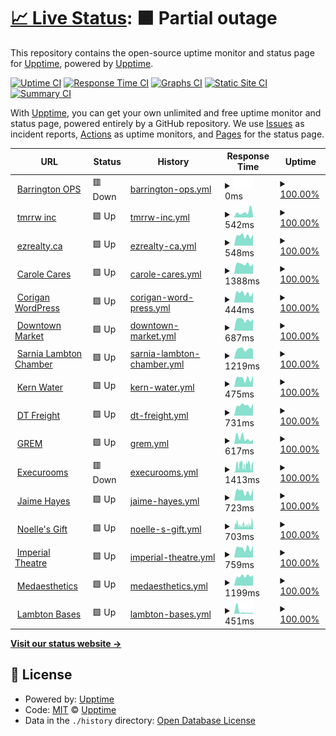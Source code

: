# [📈 Live Status](https://demo.upptime.js.org): <!--live status--> **🟧 Partial outage**

This repository contains the open-source uptime monitor and status page for [Upptime](https://upptime.js.org), powered by [Upptime](https://github.com/upptime/upptime).

[![Uptime CI](https://github.com/elebumm/tmrrwstatus/workflows/Uptime%20CI/badge.svg)](https://github.com/upptime/upptime/actions?query=workflow%3A%22Uptime+CI%22)
[![Response Time CI](https://github.com/elebumm/tmrrwstatus/workflows/Response%20Time%20CI/badge.svg)](https://github.com/upptime/upptime/actions?query=workflow%3A%22Response+Time+CI%22)
[![Graphs CI](https://github.com/elebumm/tmrrwstatus/workflows/Graphs%20CI/badge.svg)](https://github.com/upptime/upptime/actions?query=workflow%3A%22Graphs+CI%22)
[![Static Site CI](https://github.com/elebumm/tmrrwstatus/workflows/Static%20Site%20CI/badge.svg)](https://github.com/upptime/upptime/actions?query=workflow%3A%22Static+Site+CI%22)
[![Summary CI](https://github.com/elebumm/tmrrwstatus/workflows/Summary%20CI/badge.svg)](https://github.com/upptime/upptime/actions?query=workflow%3A%22Summary+CI%22)

With [Upptime](https://upptime.js.org), you can get your own unlimited and free uptime monitor and status page, powered entirely by a GitHub repository. We use [Issues](https://github.com/upptime/upptime/issues) as incident reports, [Actions](https://github.com/upptime/upptime/actions) as uptime monitors, and [Pages](https://demo.upptime.js.org) for the status page.

<!--start: status pages-->
<!-- This summary is generated by Upptime (https://github.com/upptime/upptime) -->
<!-- Do not edit this manually, your changes will be overwritten -->
<!-- prettier-ignore -->
| URL | Status | History | Response Time | Uptime |
| --- | ------ | ------- | ------------- | ------ |
| <img alt="" src="https://favicons.githubusercontent.com/barringtonops.ca" height="13"> [Barrington OPS](https://barringtonops.ca/) | 🟥 Down | [barrington-ops.yml](https://github.com/elebumm/tmrrwstatus/commits/HEAD/history/barrington-ops.yml) | <details><summary><img alt="Response time graph" src="./graphs/barrington-ops/response-time-week.png" height="20"> 0ms</summary><br><a href="https://elebumm.github.io/tmrrwstatus/history/barrington-ops"><img alt="Response time 648" src="https://img.shields.io/endpoint?url=https%3A%2F%2Fraw.githubusercontent.com%2Felebumm%2Ftmrrwstatus%2FHEAD%2Fapi%2Fbarrington-ops%2Fresponse-time.json"></a><br><a href="https://elebumm.github.io/tmrrwstatus/history/barrington-ops"><img alt="24-hour response time 0" src="https://img.shields.io/endpoint?url=https%3A%2F%2Fraw.githubusercontent.com%2Felebumm%2Ftmrrwstatus%2FHEAD%2Fapi%2Fbarrington-ops%2Fresponse-time-day.json"></a><br><a href="https://elebumm.github.io/tmrrwstatus/history/barrington-ops"><img alt="7-day response time 0" src="https://img.shields.io/endpoint?url=https%3A%2F%2Fraw.githubusercontent.com%2Felebumm%2Ftmrrwstatus%2FHEAD%2Fapi%2Fbarrington-ops%2Fresponse-time-week.json"></a><br><a href="https://elebumm.github.io/tmrrwstatus/history/barrington-ops"><img alt="30-day response time 0" src="https://img.shields.io/endpoint?url=https%3A%2F%2Fraw.githubusercontent.com%2Felebumm%2Ftmrrwstatus%2FHEAD%2Fapi%2Fbarrington-ops%2Fresponse-time-month.json"></a><br><a href="https://elebumm.github.io/tmrrwstatus/history/barrington-ops"><img alt="1-year response time 648" src="https://img.shields.io/endpoint?url=https%3A%2F%2Fraw.githubusercontent.com%2Felebumm%2Ftmrrwstatus%2FHEAD%2Fapi%2Fbarrington-ops%2Fresponse-time-year.json"></a></details> | <details><summary><a href="https://elebumm.github.io/tmrrwstatus/history/barrington-ops">100.00%</a></summary><a href="https://elebumm.github.io/tmrrwstatus/history/barrington-ops"><img alt="All-time uptime 100.00%" src="https://img.shields.io/endpoint?url=https%3A%2F%2Fraw.githubusercontent.com%2Felebumm%2Ftmrrwstatus%2FHEAD%2Fapi%2Fbarrington-ops%2Fuptime.json"></a><br><a href="https://elebumm.github.io/tmrrwstatus/history/barrington-ops"><img alt="24-hour uptime 100.00%" src="https://img.shields.io/endpoint?url=https%3A%2F%2Fraw.githubusercontent.com%2Felebumm%2Ftmrrwstatus%2FHEAD%2Fapi%2Fbarrington-ops%2Fuptime-day.json"></a><br><a href="https://elebumm.github.io/tmrrwstatus/history/barrington-ops"><img alt="7-day uptime 100.00%" src="https://img.shields.io/endpoint?url=https%3A%2F%2Fraw.githubusercontent.com%2Felebumm%2Ftmrrwstatus%2FHEAD%2Fapi%2Fbarrington-ops%2Fuptime-week.json"></a><br><a href="https://elebumm.github.io/tmrrwstatus/history/barrington-ops"><img alt="30-day uptime 100.00%" src="https://img.shields.io/endpoint?url=https%3A%2F%2Fraw.githubusercontent.com%2Felebumm%2Ftmrrwstatus%2FHEAD%2Fapi%2Fbarrington-ops%2Fuptime-month.json"></a><br><a href="https://elebumm.github.io/tmrrwstatus/history/barrington-ops"><img alt="1-year uptime 100.00%" src="https://img.shields.io/endpoint?url=https%3A%2F%2Fraw.githubusercontent.com%2Felebumm%2Ftmrrwstatus%2FHEAD%2Fapi%2Fbarrington-ops%2Fuptime-year.json"></a></details>
| <img alt="" src="https://favicons.githubusercontent.com/tmrrwinc.ca" height="13"> [tmrrw inc](https://tmrrwinc.ca) | 🟩 Up | [tmrrw-inc.yml](https://github.com/elebumm/tmrrwstatus/commits/HEAD/history/tmrrw-inc.yml) | <details><summary><img alt="Response time graph" src="./graphs/tmrrw-inc/response-time-week.png" height="20"> 542ms</summary><br><a href="https://elebumm.github.io/tmrrwstatus/history/tmrrw-inc"><img alt="Response time 527" src="https://img.shields.io/endpoint?url=https%3A%2F%2Fraw.githubusercontent.com%2Felebumm%2Ftmrrwstatus%2FHEAD%2Fapi%2Ftmrrw-inc%2Fresponse-time.json"></a><br><a href="https://elebumm.github.io/tmrrwstatus/history/tmrrw-inc"><img alt="24-hour response time 270" src="https://img.shields.io/endpoint?url=https%3A%2F%2Fraw.githubusercontent.com%2Felebumm%2Ftmrrwstatus%2FHEAD%2Fapi%2Ftmrrw-inc%2Fresponse-time-day.json"></a><br><a href="https://elebumm.github.io/tmrrwstatus/history/tmrrw-inc"><img alt="7-day response time 542" src="https://img.shields.io/endpoint?url=https%3A%2F%2Fraw.githubusercontent.com%2Felebumm%2Ftmrrwstatus%2FHEAD%2Fapi%2Ftmrrw-inc%2Fresponse-time-week.json"></a><br><a href="https://elebumm.github.io/tmrrwstatus/history/tmrrw-inc"><img alt="30-day response time 495" src="https://img.shields.io/endpoint?url=https%3A%2F%2Fraw.githubusercontent.com%2Felebumm%2Ftmrrwstatus%2FHEAD%2Fapi%2Ftmrrw-inc%2Fresponse-time-month.json"></a><br><a href="https://elebumm.github.io/tmrrwstatus/history/tmrrw-inc"><img alt="1-year response time 527" src="https://img.shields.io/endpoint?url=https%3A%2F%2Fraw.githubusercontent.com%2Felebumm%2Ftmrrwstatus%2FHEAD%2Fapi%2Ftmrrw-inc%2Fresponse-time-year.json"></a></details> | <details><summary><a href="https://elebumm.github.io/tmrrwstatus/history/tmrrw-inc">100.00%</a></summary><a href="https://elebumm.github.io/tmrrwstatus/history/tmrrw-inc"><img alt="All-time uptime 100.00%" src="https://img.shields.io/endpoint?url=https%3A%2F%2Fraw.githubusercontent.com%2Felebumm%2Ftmrrwstatus%2FHEAD%2Fapi%2Ftmrrw-inc%2Fuptime.json"></a><br><a href="https://elebumm.github.io/tmrrwstatus/history/tmrrw-inc"><img alt="24-hour uptime 100.00%" src="https://img.shields.io/endpoint?url=https%3A%2F%2Fraw.githubusercontent.com%2Felebumm%2Ftmrrwstatus%2FHEAD%2Fapi%2Ftmrrw-inc%2Fuptime-day.json"></a><br><a href="https://elebumm.github.io/tmrrwstatus/history/tmrrw-inc"><img alt="7-day uptime 100.00%" src="https://img.shields.io/endpoint?url=https%3A%2F%2Fraw.githubusercontent.com%2Felebumm%2Ftmrrwstatus%2FHEAD%2Fapi%2Ftmrrw-inc%2Fuptime-week.json"></a><br><a href="https://elebumm.github.io/tmrrwstatus/history/tmrrw-inc"><img alt="30-day uptime 100.00%" src="https://img.shields.io/endpoint?url=https%3A%2F%2Fraw.githubusercontent.com%2Felebumm%2Ftmrrwstatus%2FHEAD%2Fapi%2Ftmrrw-inc%2Fuptime-month.json"></a><br><a href="https://elebumm.github.io/tmrrwstatus/history/tmrrw-inc"><img alt="1-year uptime 100.00%" src="https://img.shields.io/endpoint?url=https%3A%2F%2Fraw.githubusercontent.com%2Felebumm%2Ftmrrwstatus%2FHEAD%2Fapi%2Ftmrrw-inc%2Fuptime-year.json"></a></details>
| <img alt="" src="https://favicons.githubusercontent.com/ezrealty.ca" height="13"> [ezrealty.ca](https://ezrealty.ca) | 🟩 Up | [ezrealty-ca.yml](https://github.com/elebumm/tmrrwstatus/commits/HEAD/history/ezrealty-ca.yml) | <details><summary><img alt="Response time graph" src="./graphs/ezrealty-ca/response-time-week.png" height="20"> 548ms</summary><br><a href="https://elebumm.github.io/tmrrwstatus/history/ezrealty-ca"><img alt="Response time 479" src="https://img.shields.io/endpoint?url=https%3A%2F%2Fraw.githubusercontent.com%2Felebumm%2Ftmrrwstatus%2FHEAD%2Fapi%2Fezrealty-ca%2Fresponse-time.json"></a><br><a href="https://elebumm.github.io/tmrrwstatus/history/ezrealty-ca"><img alt="24-hour response time 616" src="https://img.shields.io/endpoint?url=https%3A%2F%2Fraw.githubusercontent.com%2Felebumm%2Ftmrrwstatus%2FHEAD%2Fapi%2Fezrealty-ca%2Fresponse-time-day.json"></a><br><a href="https://elebumm.github.io/tmrrwstatus/history/ezrealty-ca"><img alt="7-day response time 548" src="https://img.shields.io/endpoint?url=https%3A%2F%2Fraw.githubusercontent.com%2Felebumm%2Ftmrrwstatus%2FHEAD%2Fapi%2Fezrealty-ca%2Fresponse-time-week.json"></a><br><a href="https://elebumm.github.io/tmrrwstatus/history/ezrealty-ca"><img alt="30-day response time 515" src="https://img.shields.io/endpoint?url=https%3A%2F%2Fraw.githubusercontent.com%2Felebumm%2Ftmrrwstatus%2FHEAD%2Fapi%2Fezrealty-ca%2Fresponse-time-month.json"></a><br><a href="https://elebumm.github.io/tmrrwstatus/history/ezrealty-ca"><img alt="1-year response time 479" src="https://img.shields.io/endpoint?url=https%3A%2F%2Fraw.githubusercontent.com%2Felebumm%2Ftmrrwstatus%2FHEAD%2Fapi%2Fezrealty-ca%2Fresponse-time-year.json"></a></details> | <details><summary><a href="https://elebumm.github.io/tmrrwstatus/history/ezrealty-ca">100.00%</a></summary><a href="https://elebumm.github.io/tmrrwstatus/history/ezrealty-ca"><img alt="All-time uptime 100.00%" src="https://img.shields.io/endpoint?url=https%3A%2F%2Fraw.githubusercontent.com%2Felebumm%2Ftmrrwstatus%2FHEAD%2Fapi%2Fezrealty-ca%2Fuptime.json"></a><br><a href="https://elebumm.github.io/tmrrwstatus/history/ezrealty-ca"><img alt="24-hour uptime 100.00%" src="https://img.shields.io/endpoint?url=https%3A%2F%2Fraw.githubusercontent.com%2Felebumm%2Ftmrrwstatus%2FHEAD%2Fapi%2Fezrealty-ca%2Fuptime-day.json"></a><br><a href="https://elebumm.github.io/tmrrwstatus/history/ezrealty-ca"><img alt="7-day uptime 100.00%" src="https://img.shields.io/endpoint?url=https%3A%2F%2Fraw.githubusercontent.com%2Felebumm%2Ftmrrwstatus%2FHEAD%2Fapi%2Fezrealty-ca%2Fuptime-week.json"></a><br><a href="https://elebumm.github.io/tmrrwstatus/history/ezrealty-ca"><img alt="30-day uptime 100.00%" src="https://img.shields.io/endpoint?url=https%3A%2F%2Fraw.githubusercontent.com%2Felebumm%2Ftmrrwstatus%2FHEAD%2Fapi%2Fezrealty-ca%2Fuptime-month.json"></a><br><a href="https://elebumm.github.io/tmrrwstatus/history/ezrealty-ca"><img alt="1-year uptime 100.00%" src="https://img.shields.io/endpoint?url=https%3A%2F%2Fraw.githubusercontent.com%2Felebumm%2Ftmrrwstatus%2FHEAD%2Fapi%2Fezrealty-ca%2Fuptime-year.json"></a></details>
| <img alt="" src="https://favicons.githubusercontent.com/carolecares.com" height="13"> [Carole Cares](https://carolecares.com/) | 🟩 Up | [carole-cares.yml](https://github.com/elebumm/tmrrwstatus/commits/HEAD/history/carole-cares.yml) | <details><summary><img alt="Response time graph" src="./graphs/carole-cares/response-time-week.png" height="20"> 1388ms</summary><br><a href="https://elebumm.github.io/tmrrwstatus/history/carole-cares"><img alt="Response time 1323" src="https://img.shields.io/endpoint?url=https%3A%2F%2Fraw.githubusercontent.com%2Felebumm%2Ftmrrwstatus%2FHEAD%2Fapi%2Fcarole-cares%2Fresponse-time.json"></a><br><a href="https://elebumm.github.io/tmrrwstatus/history/carole-cares"><img alt="24-hour response time 1450" src="https://img.shields.io/endpoint?url=https%3A%2F%2Fraw.githubusercontent.com%2Felebumm%2Ftmrrwstatus%2FHEAD%2Fapi%2Fcarole-cares%2Fresponse-time-day.json"></a><br><a href="https://elebumm.github.io/tmrrwstatus/history/carole-cares"><img alt="7-day response time 1388" src="https://img.shields.io/endpoint?url=https%3A%2F%2Fraw.githubusercontent.com%2Felebumm%2Ftmrrwstatus%2FHEAD%2Fapi%2Fcarole-cares%2Fresponse-time-week.json"></a><br><a href="https://elebumm.github.io/tmrrwstatus/history/carole-cares"><img alt="30-day response time 1391" src="https://img.shields.io/endpoint?url=https%3A%2F%2Fraw.githubusercontent.com%2Felebumm%2Ftmrrwstatus%2FHEAD%2Fapi%2Fcarole-cares%2Fresponse-time-month.json"></a><br><a href="https://elebumm.github.io/tmrrwstatus/history/carole-cares"><img alt="1-year response time 1323" src="https://img.shields.io/endpoint?url=https%3A%2F%2Fraw.githubusercontent.com%2Felebumm%2Ftmrrwstatus%2FHEAD%2Fapi%2Fcarole-cares%2Fresponse-time-year.json"></a></details> | <details><summary><a href="https://elebumm.github.io/tmrrwstatus/history/carole-cares">100.00%</a></summary><a href="https://elebumm.github.io/tmrrwstatus/history/carole-cares"><img alt="All-time uptime 100.00%" src="https://img.shields.io/endpoint?url=https%3A%2F%2Fraw.githubusercontent.com%2Felebumm%2Ftmrrwstatus%2FHEAD%2Fapi%2Fcarole-cares%2Fuptime.json"></a><br><a href="https://elebumm.github.io/tmrrwstatus/history/carole-cares"><img alt="24-hour uptime 100.00%" src="https://img.shields.io/endpoint?url=https%3A%2F%2Fraw.githubusercontent.com%2Felebumm%2Ftmrrwstatus%2FHEAD%2Fapi%2Fcarole-cares%2Fuptime-day.json"></a><br><a href="https://elebumm.github.io/tmrrwstatus/history/carole-cares"><img alt="7-day uptime 100.00%" src="https://img.shields.io/endpoint?url=https%3A%2F%2Fraw.githubusercontent.com%2Felebumm%2Ftmrrwstatus%2FHEAD%2Fapi%2Fcarole-cares%2Fuptime-week.json"></a><br><a href="https://elebumm.github.io/tmrrwstatus/history/carole-cares"><img alt="30-day uptime 100.00%" src="https://img.shields.io/endpoint?url=https%3A%2F%2Fraw.githubusercontent.com%2Felebumm%2Ftmrrwstatus%2FHEAD%2Fapi%2Fcarole-cares%2Fuptime-month.json"></a><br><a href="https://elebumm.github.io/tmrrwstatus/history/carole-cares"><img alt="1-year uptime 100.00%" src="https://img.shields.io/endpoint?url=https%3A%2F%2Fraw.githubusercontent.com%2Felebumm%2Ftmrrwstatus%2FHEAD%2Fapi%2Fcarole-cares%2Fuptime-year.json"></a></details>
| <img alt="" src="https://favicons.githubusercontent.com/getcorigan.ca" height="13"> [Corigan WordPress](https://getcorigan.ca/) | 🟩 Up | [corigan-word-press.yml](https://github.com/elebumm/tmrrwstatus/commits/HEAD/history/corigan-word-press.yml) | <details><summary><img alt="Response time graph" src="./graphs/corigan-word-press/response-time-week.png" height="20"> 444ms</summary><br><a href="https://elebumm.github.io/tmrrwstatus/history/corigan-word-press"><img alt="Response time 1307" src="https://img.shields.io/endpoint?url=https%3A%2F%2Fraw.githubusercontent.com%2Felebumm%2Ftmrrwstatus%2FHEAD%2Fapi%2Fcorigan-word-press%2Fresponse-time.json"></a><br><a href="https://elebumm.github.io/tmrrwstatus/history/corigan-word-press"><img alt="24-hour response time 486" src="https://img.shields.io/endpoint?url=https%3A%2F%2Fraw.githubusercontent.com%2Felebumm%2Ftmrrwstatus%2FHEAD%2Fapi%2Fcorigan-word-press%2Fresponse-time-day.json"></a><br><a href="https://elebumm.github.io/tmrrwstatus/history/corigan-word-press"><img alt="7-day response time 444" src="https://img.shields.io/endpoint?url=https%3A%2F%2Fraw.githubusercontent.com%2Felebumm%2Ftmrrwstatus%2FHEAD%2Fapi%2Fcorigan-word-press%2Fresponse-time-week.json"></a><br><a href="https://elebumm.github.io/tmrrwstatus/history/corigan-word-press"><img alt="30-day response time 394" src="https://img.shields.io/endpoint?url=https%3A%2F%2Fraw.githubusercontent.com%2Felebumm%2Ftmrrwstatus%2FHEAD%2Fapi%2Fcorigan-word-press%2Fresponse-time-month.json"></a><br><a href="https://elebumm.github.io/tmrrwstatus/history/corigan-word-press"><img alt="1-year response time 1307" src="https://img.shields.io/endpoint?url=https%3A%2F%2Fraw.githubusercontent.com%2Felebumm%2Ftmrrwstatus%2FHEAD%2Fapi%2Fcorigan-word-press%2Fresponse-time-year.json"></a></details> | <details><summary><a href="https://elebumm.github.io/tmrrwstatus/history/corigan-word-press">100.00%</a></summary><a href="https://elebumm.github.io/tmrrwstatus/history/corigan-word-press"><img alt="All-time uptime 100.00%" src="https://img.shields.io/endpoint?url=https%3A%2F%2Fraw.githubusercontent.com%2Felebumm%2Ftmrrwstatus%2FHEAD%2Fapi%2Fcorigan-word-press%2Fuptime.json"></a><br><a href="https://elebumm.github.io/tmrrwstatus/history/corigan-word-press"><img alt="24-hour uptime 100.00%" src="https://img.shields.io/endpoint?url=https%3A%2F%2Fraw.githubusercontent.com%2Felebumm%2Ftmrrwstatus%2FHEAD%2Fapi%2Fcorigan-word-press%2Fuptime-day.json"></a><br><a href="https://elebumm.github.io/tmrrwstatus/history/corigan-word-press"><img alt="7-day uptime 100.00%" src="https://img.shields.io/endpoint?url=https%3A%2F%2Fraw.githubusercontent.com%2Felebumm%2Ftmrrwstatus%2FHEAD%2Fapi%2Fcorigan-word-press%2Fuptime-week.json"></a><br><a href="https://elebumm.github.io/tmrrwstatus/history/corigan-word-press"><img alt="30-day uptime 100.00%" src="https://img.shields.io/endpoint?url=https%3A%2F%2Fraw.githubusercontent.com%2Felebumm%2Ftmrrwstatus%2FHEAD%2Fapi%2Fcorigan-word-press%2Fuptime-month.json"></a><br><a href="https://elebumm.github.io/tmrrwstatus/history/corigan-word-press"><img alt="1-year uptime 100.00%" src="https://img.shields.io/endpoint?url=https%3A%2F%2Fraw.githubusercontent.com%2Felebumm%2Ftmrrwstatus%2FHEAD%2Fapi%2Fcorigan-word-press%2Fuptime-year.json"></a></details>
| <img alt="" src="https://favicons.githubusercontent.com/downtownmarketsarnia.ca" height="13"> [Downtown Market](https://downtownmarketsarnia.ca/) | 🟩 Up | [downtown-market.yml](https://github.com/elebumm/tmrrwstatus/commits/HEAD/history/downtown-market.yml) | <details><summary><img alt="Response time graph" src="./graphs/downtown-market/response-time-week.png" height="20"> 687ms</summary><br><a href="https://elebumm.github.io/tmrrwstatus/history/downtown-market"><img alt="Response time 720" src="https://img.shields.io/endpoint?url=https%3A%2F%2Fraw.githubusercontent.com%2Felebumm%2Ftmrrwstatus%2FHEAD%2Fapi%2Fdowntown-market%2Fresponse-time.json"></a><br><a href="https://elebumm.github.io/tmrrwstatus/history/downtown-market"><img alt="24-hour response time 737" src="https://img.shields.io/endpoint?url=https%3A%2F%2Fraw.githubusercontent.com%2Felebumm%2Ftmrrwstatus%2FHEAD%2Fapi%2Fdowntown-market%2Fresponse-time-day.json"></a><br><a href="https://elebumm.github.io/tmrrwstatus/history/downtown-market"><img alt="7-day response time 687" src="https://img.shields.io/endpoint?url=https%3A%2F%2Fraw.githubusercontent.com%2Felebumm%2Ftmrrwstatus%2FHEAD%2Fapi%2Fdowntown-market%2Fresponse-time-week.json"></a><br><a href="https://elebumm.github.io/tmrrwstatus/history/downtown-market"><img alt="30-day response time 714" src="https://img.shields.io/endpoint?url=https%3A%2F%2Fraw.githubusercontent.com%2Felebumm%2Ftmrrwstatus%2FHEAD%2Fapi%2Fdowntown-market%2Fresponse-time-month.json"></a><br><a href="https://elebumm.github.io/tmrrwstatus/history/downtown-market"><img alt="1-year response time 720" src="https://img.shields.io/endpoint?url=https%3A%2F%2Fraw.githubusercontent.com%2Felebumm%2Ftmrrwstatus%2FHEAD%2Fapi%2Fdowntown-market%2Fresponse-time-year.json"></a></details> | <details><summary><a href="https://elebumm.github.io/tmrrwstatus/history/downtown-market">100.00%</a></summary><a href="https://elebumm.github.io/tmrrwstatus/history/downtown-market"><img alt="All-time uptime 100.00%" src="https://img.shields.io/endpoint?url=https%3A%2F%2Fraw.githubusercontent.com%2Felebumm%2Ftmrrwstatus%2FHEAD%2Fapi%2Fdowntown-market%2Fuptime.json"></a><br><a href="https://elebumm.github.io/tmrrwstatus/history/downtown-market"><img alt="24-hour uptime 100.00%" src="https://img.shields.io/endpoint?url=https%3A%2F%2Fraw.githubusercontent.com%2Felebumm%2Ftmrrwstatus%2FHEAD%2Fapi%2Fdowntown-market%2Fuptime-day.json"></a><br><a href="https://elebumm.github.io/tmrrwstatus/history/downtown-market"><img alt="7-day uptime 100.00%" src="https://img.shields.io/endpoint?url=https%3A%2F%2Fraw.githubusercontent.com%2Felebumm%2Ftmrrwstatus%2FHEAD%2Fapi%2Fdowntown-market%2Fuptime-week.json"></a><br><a href="https://elebumm.github.io/tmrrwstatus/history/downtown-market"><img alt="30-day uptime 100.00%" src="https://img.shields.io/endpoint?url=https%3A%2F%2Fraw.githubusercontent.com%2Felebumm%2Ftmrrwstatus%2FHEAD%2Fapi%2Fdowntown-market%2Fuptime-month.json"></a><br><a href="https://elebumm.github.io/tmrrwstatus/history/downtown-market"><img alt="1-year uptime 100.00%" src="https://img.shields.io/endpoint?url=https%3A%2F%2Fraw.githubusercontent.com%2Felebumm%2Ftmrrwstatus%2FHEAD%2Fapi%2Fdowntown-market%2Fuptime-year.json"></a></details>
| <img alt="" src="https://favicons.githubusercontent.com/slchamber.ca" height="13"> [Sarnia Lambton Chamber](https://slchamber.ca/) | 🟩 Up | [sarnia-lambton-chamber.yml](https://github.com/elebumm/tmrrwstatus/commits/HEAD/history/sarnia-lambton-chamber.yml) | <details><summary><img alt="Response time graph" src="./graphs/sarnia-lambton-chamber/response-time-week.png" height="20"> 1219ms</summary><br><a href="https://elebumm.github.io/tmrrwstatus/history/sarnia-lambton-chamber"><img alt="Response time 2346" src="https://img.shields.io/endpoint?url=https%3A%2F%2Fraw.githubusercontent.com%2Felebumm%2Ftmrrwstatus%2FHEAD%2Fapi%2Fsarnia-lambton-chamber%2Fresponse-time.json"></a><br><a href="https://elebumm.github.io/tmrrwstatus/history/sarnia-lambton-chamber"><img alt="24-hour response time 1195" src="https://img.shields.io/endpoint?url=https%3A%2F%2Fraw.githubusercontent.com%2Felebumm%2Ftmrrwstatus%2FHEAD%2Fapi%2Fsarnia-lambton-chamber%2Fresponse-time-day.json"></a><br><a href="https://elebumm.github.io/tmrrwstatus/history/sarnia-lambton-chamber"><img alt="7-day response time 1219" src="https://img.shields.io/endpoint?url=https%3A%2F%2Fraw.githubusercontent.com%2Felebumm%2Ftmrrwstatus%2FHEAD%2Fapi%2Fsarnia-lambton-chamber%2Fresponse-time-week.json"></a><br><a href="https://elebumm.github.io/tmrrwstatus/history/sarnia-lambton-chamber"><img alt="30-day response time 1265" src="https://img.shields.io/endpoint?url=https%3A%2F%2Fraw.githubusercontent.com%2Felebumm%2Ftmrrwstatus%2FHEAD%2Fapi%2Fsarnia-lambton-chamber%2Fresponse-time-month.json"></a><br><a href="https://elebumm.github.io/tmrrwstatus/history/sarnia-lambton-chamber"><img alt="1-year response time 2346" src="https://img.shields.io/endpoint?url=https%3A%2F%2Fraw.githubusercontent.com%2Felebumm%2Ftmrrwstatus%2FHEAD%2Fapi%2Fsarnia-lambton-chamber%2Fresponse-time-year.json"></a></details> | <details><summary><a href="https://elebumm.github.io/tmrrwstatus/history/sarnia-lambton-chamber">100.00%</a></summary><a href="https://elebumm.github.io/tmrrwstatus/history/sarnia-lambton-chamber"><img alt="All-time uptime 100.00%" src="https://img.shields.io/endpoint?url=https%3A%2F%2Fraw.githubusercontent.com%2Felebumm%2Ftmrrwstatus%2FHEAD%2Fapi%2Fsarnia-lambton-chamber%2Fuptime.json"></a><br><a href="https://elebumm.github.io/tmrrwstatus/history/sarnia-lambton-chamber"><img alt="24-hour uptime 100.00%" src="https://img.shields.io/endpoint?url=https%3A%2F%2Fraw.githubusercontent.com%2Felebumm%2Ftmrrwstatus%2FHEAD%2Fapi%2Fsarnia-lambton-chamber%2Fuptime-day.json"></a><br><a href="https://elebumm.github.io/tmrrwstatus/history/sarnia-lambton-chamber"><img alt="7-day uptime 100.00%" src="https://img.shields.io/endpoint?url=https%3A%2F%2Fraw.githubusercontent.com%2Felebumm%2Ftmrrwstatus%2FHEAD%2Fapi%2Fsarnia-lambton-chamber%2Fuptime-week.json"></a><br><a href="https://elebumm.github.io/tmrrwstatus/history/sarnia-lambton-chamber"><img alt="30-day uptime 100.00%" src="https://img.shields.io/endpoint?url=https%3A%2F%2Fraw.githubusercontent.com%2Felebumm%2Ftmrrwstatus%2FHEAD%2Fapi%2Fsarnia-lambton-chamber%2Fuptime-month.json"></a><br><a href="https://elebumm.github.io/tmrrwstatus/history/sarnia-lambton-chamber"><img alt="1-year uptime 100.00%" src="https://img.shields.io/endpoint?url=https%3A%2F%2Fraw.githubusercontent.com%2Felebumm%2Ftmrrwstatus%2FHEAD%2Fapi%2Fsarnia-lambton-chamber%2Fuptime-year.json"></a></details>
| <img alt="" src="https://favicons.githubusercontent.com/kernwater.com" height="13"> [Kern Water](https://kernwater.com/) | 🟩 Up | [kern-water.yml](https://github.com/elebumm/tmrrwstatus/commits/HEAD/history/kern-water.yml) | <details><summary><img alt="Response time graph" src="./graphs/kern-water/response-time-week.png" height="20"> 475ms</summary><br><a href="https://elebumm.github.io/tmrrwstatus/history/kern-water"><img alt="Response time 459" src="https://img.shields.io/endpoint?url=https%3A%2F%2Fraw.githubusercontent.com%2Felebumm%2Ftmrrwstatus%2FHEAD%2Fapi%2Fkern-water%2Fresponse-time.json"></a><br><a href="https://elebumm.github.io/tmrrwstatus/history/kern-water"><img alt="24-hour response time 639" src="https://img.shields.io/endpoint?url=https%3A%2F%2Fraw.githubusercontent.com%2Felebumm%2Ftmrrwstatus%2FHEAD%2Fapi%2Fkern-water%2Fresponse-time-day.json"></a><br><a href="https://elebumm.github.io/tmrrwstatus/history/kern-water"><img alt="7-day response time 475" src="https://img.shields.io/endpoint?url=https%3A%2F%2Fraw.githubusercontent.com%2Felebumm%2Ftmrrwstatus%2FHEAD%2Fapi%2Fkern-water%2Fresponse-time-week.json"></a><br><a href="https://elebumm.github.io/tmrrwstatus/history/kern-water"><img alt="30-day response time 468" src="https://img.shields.io/endpoint?url=https%3A%2F%2Fraw.githubusercontent.com%2Felebumm%2Ftmrrwstatus%2FHEAD%2Fapi%2Fkern-water%2Fresponse-time-month.json"></a><br><a href="https://elebumm.github.io/tmrrwstatus/history/kern-water"><img alt="1-year response time 459" src="https://img.shields.io/endpoint?url=https%3A%2F%2Fraw.githubusercontent.com%2Felebumm%2Ftmrrwstatus%2FHEAD%2Fapi%2Fkern-water%2Fresponse-time-year.json"></a></details> | <details><summary><a href="https://elebumm.github.io/tmrrwstatus/history/kern-water">100.00%</a></summary><a href="https://elebumm.github.io/tmrrwstatus/history/kern-water"><img alt="All-time uptime 100.00%" src="https://img.shields.io/endpoint?url=https%3A%2F%2Fraw.githubusercontent.com%2Felebumm%2Ftmrrwstatus%2FHEAD%2Fapi%2Fkern-water%2Fuptime.json"></a><br><a href="https://elebumm.github.io/tmrrwstatus/history/kern-water"><img alt="24-hour uptime 100.00%" src="https://img.shields.io/endpoint?url=https%3A%2F%2Fraw.githubusercontent.com%2Felebumm%2Ftmrrwstatus%2FHEAD%2Fapi%2Fkern-water%2Fuptime-day.json"></a><br><a href="https://elebumm.github.io/tmrrwstatus/history/kern-water"><img alt="7-day uptime 100.00%" src="https://img.shields.io/endpoint?url=https%3A%2F%2Fraw.githubusercontent.com%2Felebumm%2Ftmrrwstatus%2FHEAD%2Fapi%2Fkern-water%2Fuptime-week.json"></a><br><a href="https://elebumm.github.io/tmrrwstatus/history/kern-water"><img alt="30-day uptime 100.00%" src="https://img.shields.io/endpoint?url=https%3A%2F%2Fraw.githubusercontent.com%2Felebumm%2Ftmrrwstatus%2FHEAD%2Fapi%2Fkern-water%2Fuptime-month.json"></a><br><a href="https://elebumm.github.io/tmrrwstatus/history/kern-water"><img alt="1-year uptime 100.00%" src="https://img.shields.io/endpoint?url=https%3A%2F%2Fraw.githubusercontent.com%2Felebumm%2Ftmrrwstatus%2FHEAD%2Fapi%2Fkern-water%2Fuptime-year.json"></a></details>
| <img alt="" src="https://favicons.githubusercontent.com/dtfreight.ca" height="13"> [DT Freight](https://dtfreight.ca) | 🟩 Up | [dt-freight.yml](https://github.com/elebumm/tmrrwstatus/commits/HEAD/history/dt-freight.yml) | <details><summary><img alt="Response time graph" src="./graphs/dt-freight/response-time-week.png" height="20"> 731ms</summary><br><a href="https://elebumm.github.io/tmrrwstatus/history/dt-freight"><img alt="Response time 632" src="https://img.shields.io/endpoint?url=https%3A%2F%2Fraw.githubusercontent.com%2Felebumm%2Ftmrrwstatus%2FHEAD%2Fapi%2Fdt-freight%2Fresponse-time.json"></a><br><a href="https://elebumm.github.io/tmrrwstatus/history/dt-freight"><img alt="24-hour response time 867" src="https://img.shields.io/endpoint?url=https%3A%2F%2Fraw.githubusercontent.com%2Felebumm%2Ftmrrwstatus%2FHEAD%2Fapi%2Fdt-freight%2Fresponse-time-day.json"></a><br><a href="https://elebumm.github.io/tmrrwstatus/history/dt-freight"><img alt="7-day response time 731" src="https://img.shields.io/endpoint?url=https%3A%2F%2Fraw.githubusercontent.com%2Felebumm%2Ftmrrwstatus%2FHEAD%2Fapi%2Fdt-freight%2Fresponse-time-week.json"></a><br><a href="https://elebumm.github.io/tmrrwstatus/history/dt-freight"><img alt="30-day response time 717" src="https://img.shields.io/endpoint?url=https%3A%2F%2Fraw.githubusercontent.com%2Felebumm%2Ftmrrwstatus%2FHEAD%2Fapi%2Fdt-freight%2Fresponse-time-month.json"></a><br><a href="https://elebumm.github.io/tmrrwstatus/history/dt-freight"><img alt="1-year response time 632" src="https://img.shields.io/endpoint?url=https%3A%2F%2Fraw.githubusercontent.com%2Felebumm%2Ftmrrwstatus%2FHEAD%2Fapi%2Fdt-freight%2Fresponse-time-year.json"></a></details> | <details><summary><a href="https://elebumm.github.io/tmrrwstatus/history/dt-freight">100.00%</a></summary><a href="https://elebumm.github.io/tmrrwstatus/history/dt-freight"><img alt="All-time uptime 100.00%" src="https://img.shields.io/endpoint?url=https%3A%2F%2Fraw.githubusercontent.com%2Felebumm%2Ftmrrwstatus%2FHEAD%2Fapi%2Fdt-freight%2Fuptime.json"></a><br><a href="https://elebumm.github.io/tmrrwstatus/history/dt-freight"><img alt="24-hour uptime 100.00%" src="https://img.shields.io/endpoint?url=https%3A%2F%2Fraw.githubusercontent.com%2Felebumm%2Ftmrrwstatus%2FHEAD%2Fapi%2Fdt-freight%2Fuptime-day.json"></a><br><a href="https://elebumm.github.io/tmrrwstatus/history/dt-freight"><img alt="7-day uptime 100.00%" src="https://img.shields.io/endpoint?url=https%3A%2F%2Fraw.githubusercontent.com%2Felebumm%2Ftmrrwstatus%2FHEAD%2Fapi%2Fdt-freight%2Fuptime-week.json"></a><br><a href="https://elebumm.github.io/tmrrwstatus/history/dt-freight"><img alt="30-day uptime 100.00%" src="https://img.shields.io/endpoint?url=https%3A%2F%2Fraw.githubusercontent.com%2Felebumm%2Ftmrrwstatus%2FHEAD%2Fapi%2Fdt-freight%2Fuptime-month.json"></a><br><a href="https://elebumm.github.io/tmrrwstatus/history/dt-freight"><img alt="1-year uptime 100.00%" src="https://img.shields.io/endpoint?url=https%3A%2F%2Fraw.githubusercontent.com%2Felebumm%2Ftmrrwstatus%2FHEAD%2Fapi%2Fdt-freight%2Fuptime-year.json"></a></details>
| <img alt="" src="https://favicons.githubusercontent.com/grem.ca" height="13"> [GREM](https://grem.ca) | 🟩 Up | [grem.yml](https://github.com/elebumm/tmrrwstatus/commits/HEAD/history/grem.yml) | <details><summary><img alt="Response time graph" src="./graphs/grem/response-time-week.png" height="20"> 617ms</summary><br><a href="https://elebumm.github.io/tmrrwstatus/history/grem"><img alt="Response time 499" src="https://img.shields.io/endpoint?url=https%3A%2F%2Fraw.githubusercontent.com%2Felebumm%2Ftmrrwstatus%2FHEAD%2Fapi%2Fgrem%2Fresponse-time.json"></a><br><a href="https://elebumm.github.io/tmrrwstatus/history/grem"><img alt="24-hour response time 444" src="https://img.shields.io/endpoint?url=https%3A%2F%2Fraw.githubusercontent.com%2Felebumm%2Ftmrrwstatus%2FHEAD%2Fapi%2Fgrem%2Fresponse-time-day.json"></a><br><a href="https://elebumm.github.io/tmrrwstatus/history/grem"><img alt="7-day response time 617" src="https://img.shields.io/endpoint?url=https%3A%2F%2Fraw.githubusercontent.com%2Felebumm%2Ftmrrwstatus%2FHEAD%2Fapi%2Fgrem%2Fresponse-time-week.json"></a><br><a href="https://elebumm.github.io/tmrrwstatus/history/grem"><img alt="30-day response time 595" src="https://img.shields.io/endpoint?url=https%3A%2F%2Fraw.githubusercontent.com%2Felebumm%2Ftmrrwstatus%2FHEAD%2Fapi%2Fgrem%2Fresponse-time-month.json"></a><br><a href="https://elebumm.github.io/tmrrwstatus/history/grem"><img alt="1-year response time 499" src="https://img.shields.io/endpoint?url=https%3A%2F%2Fraw.githubusercontent.com%2Felebumm%2Ftmrrwstatus%2FHEAD%2Fapi%2Fgrem%2Fresponse-time-year.json"></a></details> | <details><summary><a href="https://elebumm.github.io/tmrrwstatus/history/grem">100.00%</a></summary><a href="https://elebumm.github.io/tmrrwstatus/history/grem"><img alt="All-time uptime 100.00%" src="https://img.shields.io/endpoint?url=https%3A%2F%2Fraw.githubusercontent.com%2Felebumm%2Ftmrrwstatus%2FHEAD%2Fapi%2Fgrem%2Fuptime.json"></a><br><a href="https://elebumm.github.io/tmrrwstatus/history/grem"><img alt="24-hour uptime 100.00%" src="https://img.shields.io/endpoint?url=https%3A%2F%2Fraw.githubusercontent.com%2Felebumm%2Ftmrrwstatus%2FHEAD%2Fapi%2Fgrem%2Fuptime-day.json"></a><br><a href="https://elebumm.github.io/tmrrwstatus/history/grem"><img alt="7-day uptime 100.00%" src="https://img.shields.io/endpoint?url=https%3A%2F%2Fraw.githubusercontent.com%2Felebumm%2Ftmrrwstatus%2FHEAD%2Fapi%2Fgrem%2Fuptime-week.json"></a><br><a href="https://elebumm.github.io/tmrrwstatus/history/grem"><img alt="30-day uptime 100.00%" src="https://img.shields.io/endpoint?url=https%3A%2F%2Fraw.githubusercontent.com%2Felebumm%2Ftmrrwstatus%2FHEAD%2Fapi%2Fgrem%2Fuptime-month.json"></a><br><a href="https://elebumm.github.io/tmrrwstatus/history/grem"><img alt="1-year uptime 100.00%" src="https://img.shields.io/endpoint?url=https%3A%2F%2Fraw.githubusercontent.com%2Felebumm%2Ftmrrwstatus%2FHEAD%2Fapi%2Fgrem%2Fuptime-year.json"></a></details>
| <img alt="" src="https://favicons.githubusercontent.com/execurooms.ca" height="13"> [Execurooms](https://execurooms.ca/) | 🟥 Down | [execurooms.yml](https://github.com/elebumm/tmrrwstatus/commits/HEAD/history/execurooms.yml) | <details><summary><img alt="Response time graph" src="./graphs/execurooms/response-time-week.png" height="20"> 1413ms</summary><br><a href="https://elebumm.github.io/tmrrwstatus/history/execurooms"><img alt="Response time 1381" src="https://img.shields.io/endpoint?url=https%3A%2F%2Fraw.githubusercontent.com%2Felebumm%2Ftmrrwstatus%2FHEAD%2Fapi%2Fexecurooms%2Fresponse-time.json"></a><br><a href="https://elebumm.github.io/tmrrwstatus/history/execurooms"><img alt="24-hour response time 1093" src="https://img.shields.io/endpoint?url=https%3A%2F%2Fraw.githubusercontent.com%2Felebumm%2Ftmrrwstatus%2FHEAD%2Fapi%2Fexecurooms%2Fresponse-time-day.json"></a><br><a href="https://elebumm.github.io/tmrrwstatus/history/execurooms"><img alt="7-day response time 1413" src="https://img.shields.io/endpoint?url=https%3A%2F%2Fraw.githubusercontent.com%2Felebumm%2Ftmrrwstatus%2FHEAD%2Fapi%2Fexecurooms%2Fresponse-time-week.json"></a><br><a href="https://elebumm.github.io/tmrrwstatus/history/execurooms"><img alt="30-day response time 1542" src="https://img.shields.io/endpoint?url=https%3A%2F%2Fraw.githubusercontent.com%2Felebumm%2Ftmrrwstatus%2FHEAD%2Fapi%2Fexecurooms%2Fresponse-time-month.json"></a><br><a href="https://elebumm.github.io/tmrrwstatus/history/execurooms"><img alt="1-year response time 1381" src="https://img.shields.io/endpoint?url=https%3A%2F%2Fraw.githubusercontent.com%2Felebumm%2Ftmrrwstatus%2FHEAD%2Fapi%2Fexecurooms%2Fresponse-time-year.json"></a></details> | <details><summary><a href="https://elebumm.github.io/tmrrwstatus/history/execurooms">100.00%</a></summary><a href="https://elebumm.github.io/tmrrwstatus/history/execurooms"><img alt="All-time uptime 100.00%" src="https://img.shields.io/endpoint?url=https%3A%2F%2Fraw.githubusercontent.com%2Felebumm%2Ftmrrwstatus%2FHEAD%2Fapi%2Fexecurooms%2Fuptime.json"></a><br><a href="https://elebumm.github.io/tmrrwstatus/history/execurooms"><img alt="24-hour uptime 100.00%" src="https://img.shields.io/endpoint?url=https%3A%2F%2Fraw.githubusercontent.com%2Felebumm%2Ftmrrwstatus%2FHEAD%2Fapi%2Fexecurooms%2Fuptime-day.json"></a><br><a href="https://elebumm.github.io/tmrrwstatus/history/execurooms"><img alt="7-day uptime 100.00%" src="https://img.shields.io/endpoint?url=https%3A%2F%2Fraw.githubusercontent.com%2Felebumm%2Ftmrrwstatus%2FHEAD%2Fapi%2Fexecurooms%2Fuptime-week.json"></a><br><a href="https://elebumm.github.io/tmrrwstatus/history/execurooms"><img alt="30-day uptime 100.00%" src="https://img.shields.io/endpoint?url=https%3A%2F%2Fraw.githubusercontent.com%2Felebumm%2Ftmrrwstatus%2FHEAD%2Fapi%2Fexecurooms%2Fuptime-month.json"></a><br><a href="https://elebumm.github.io/tmrrwstatus/history/execurooms"><img alt="1-year uptime 100.00%" src="https://img.shields.io/endpoint?url=https%3A%2F%2Fraw.githubusercontent.com%2Felebumm%2Ftmrrwstatus%2FHEAD%2Fapi%2Fexecurooms%2Fuptime-year.json"></a></details>
| <img alt="" src="https://favicons.githubusercontent.com/jaimehayesremax.com" height="13"> [Jaime Hayes](https://jaimehayesremax.com/) | 🟩 Up | [jaime-hayes.yml](https://github.com/elebumm/tmrrwstatus/commits/HEAD/history/jaime-hayes.yml) | <details><summary><img alt="Response time graph" src="./graphs/jaime-hayes/response-time-week.png" height="20"> 723ms</summary><br><a href="https://elebumm.github.io/tmrrwstatus/history/jaime-hayes"><img alt="Response time 830" src="https://img.shields.io/endpoint?url=https%3A%2F%2Fraw.githubusercontent.com%2Felebumm%2Ftmrrwstatus%2FHEAD%2Fapi%2Fjaime-hayes%2Fresponse-time.json"></a><br><a href="https://elebumm.github.io/tmrrwstatus/history/jaime-hayes"><img alt="24-hour response time 969" src="https://img.shields.io/endpoint?url=https%3A%2F%2Fraw.githubusercontent.com%2Felebumm%2Ftmrrwstatus%2FHEAD%2Fapi%2Fjaime-hayes%2Fresponse-time-day.json"></a><br><a href="https://elebumm.github.io/tmrrwstatus/history/jaime-hayes"><img alt="7-day response time 723" src="https://img.shields.io/endpoint?url=https%3A%2F%2Fraw.githubusercontent.com%2Felebumm%2Ftmrrwstatus%2FHEAD%2Fapi%2Fjaime-hayes%2Fresponse-time-week.json"></a><br><a href="https://elebumm.github.io/tmrrwstatus/history/jaime-hayes"><img alt="30-day response time 735" src="https://img.shields.io/endpoint?url=https%3A%2F%2Fraw.githubusercontent.com%2Felebumm%2Ftmrrwstatus%2FHEAD%2Fapi%2Fjaime-hayes%2Fresponse-time-month.json"></a><br><a href="https://elebumm.github.io/tmrrwstatus/history/jaime-hayes"><img alt="1-year response time 830" src="https://img.shields.io/endpoint?url=https%3A%2F%2Fraw.githubusercontent.com%2Felebumm%2Ftmrrwstatus%2FHEAD%2Fapi%2Fjaime-hayes%2Fresponse-time-year.json"></a></details> | <details><summary><a href="https://elebumm.github.io/tmrrwstatus/history/jaime-hayes">100.00%</a></summary><a href="https://elebumm.github.io/tmrrwstatus/history/jaime-hayes"><img alt="All-time uptime 100.00%" src="https://img.shields.io/endpoint?url=https%3A%2F%2Fraw.githubusercontent.com%2Felebumm%2Ftmrrwstatus%2FHEAD%2Fapi%2Fjaime-hayes%2Fuptime.json"></a><br><a href="https://elebumm.github.io/tmrrwstatus/history/jaime-hayes"><img alt="24-hour uptime 100.00%" src="https://img.shields.io/endpoint?url=https%3A%2F%2Fraw.githubusercontent.com%2Felebumm%2Ftmrrwstatus%2FHEAD%2Fapi%2Fjaime-hayes%2Fuptime-day.json"></a><br><a href="https://elebumm.github.io/tmrrwstatus/history/jaime-hayes"><img alt="7-day uptime 100.00%" src="https://img.shields.io/endpoint?url=https%3A%2F%2Fraw.githubusercontent.com%2Felebumm%2Ftmrrwstatus%2FHEAD%2Fapi%2Fjaime-hayes%2Fuptime-week.json"></a><br><a href="https://elebumm.github.io/tmrrwstatus/history/jaime-hayes"><img alt="30-day uptime 100.00%" src="https://img.shields.io/endpoint?url=https%3A%2F%2Fraw.githubusercontent.com%2Felebumm%2Ftmrrwstatus%2FHEAD%2Fapi%2Fjaime-hayes%2Fuptime-month.json"></a><br><a href="https://elebumm.github.io/tmrrwstatus/history/jaime-hayes"><img alt="1-year uptime 100.00%" src="https://img.shields.io/endpoint?url=https%3A%2F%2Fraw.githubusercontent.com%2Felebumm%2Ftmrrwstatus%2FHEAD%2Fapi%2Fjaime-hayes%2Fuptime-year.json"></a></details>
| <img alt="" src="https://favicons.githubusercontent.com/noellesgift.ca" height="13"> [Noelle's Gift](https://noellesgift.ca/) | 🟩 Up | [noelle-s-gift.yml](https://github.com/elebumm/tmrrwstatus/commits/HEAD/history/noelle-s-gift.yml) | <details><summary><img alt="Response time graph" src="./graphs/noelle-s-gift/response-time-week.png" height="20"> 703ms</summary><br><a href="https://elebumm.github.io/tmrrwstatus/history/noelle-s-gift"><img alt="Response time 684" src="https://img.shields.io/endpoint?url=https%3A%2F%2Fraw.githubusercontent.com%2Felebumm%2Ftmrrwstatus%2FHEAD%2Fapi%2Fnoelle-s-gift%2Fresponse-time.json"></a><br><a href="https://elebumm.github.io/tmrrwstatus/history/noelle-s-gift"><img alt="24-hour response time 1468" src="https://img.shields.io/endpoint?url=https%3A%2F%2Fraw.githubusercontent.com%2Felebumm%2Ftmrrwstatus%2FHEAD%2Fapi%2Fnoelle-s-gift%2Fresponse-time-day.json"></a><br><a href="https://elebumm.github.io/tmrrwstatus/history/noelle-s-gift"><img alt="7-day response time 703" src="https://img.shields.io/endpoint?url=https%3A%2F%2Fraw.githubusercontent.com%2Felebumm%2Ftmrrwstatus%2FHEAD%2Fapi%2Fnoelle-s-gift%2Fresponse-time-week.json"></a><br><a href="https://elebumm.github.io/tmrrwstatus/history/noelle-s-gift"><img alt="30-day response time 1010" src="https://img.shields.io/endpoint?url=https%3A%2F%2Fraw.githubusercontent.com%2Felebumm%2Ftmrrwstatus%2FHEAD%2Fapi%2Fnoelle-s-gift%2Fresponse-time-month.json"></a><br><a href="https://elebumm.github.io/tmrrwstatus/history/noelle-s-gift"><img alt="1-year response time 684" src="https://img.shields.io/endpoint?url=https%3A%2F%2Fraw.githubusercontent.com%2Felebumm%2Ftmrrwstatus%2FHEAD%2Fapi%2Fnoelle-s-gift%2Fresponse-time-year.json"></a></details> | <details><summary><a href="https://elebumm.github.io/tmrrwstatus/history/noelle-s-gift">100.00%</a></summary><a href="https://elebumm.github.io/tmrrwstatus/history/noelle-s-gift"><img alt="All-time uptime 100.00%" src="https://img.shields.io/endpoint?url=https%3A%2F%2Fraw.githubusercontent.com%2Felebumm%2Ftmrrwstatus%2FHEAD%2Fapi%2Fnoelle-s-gift%2Fuptime.json"></a><br><a href="https://elebumm.github.io/tmrrwstatus/history/noelle-s-gift"><img alt="24-hour uptime 100.00%" src="https://img.shields.io/endpoint?url=https%3A%2F%2Fraw.githubusercontent.com%2Felebumm%2Ftmrrwstatus%2FHEAD%2Fapi%2Fnoelle-s-gift%2Fuptime-day.json"></a><br><a href="https://elebumm.github.io/tmrrwstatus/history/noelle-s-gift"><img alt="7-day uptime 100.00%" src="https://img.shields.io/endpoint?url=https%3A%2F%2Fraw.githubusercontent.com%2Felebumm%2Ftmrrwstatus%2FHEAD%2Fapi%2Fnoelle-s-gift%2Fuptime-week.json"></a><br><a href="https://elebumm.github.io/tmrrwstatus/history/noelle-s-gift"><img alt="30-day uptime 100.00%" src="https://img.shields.io/endpoint?url=https%3A%2F%2Fraw.githubusercontent.com%2Felebumm%2Ftmrrwstatus%2FHEAD%2Fapi%2Fnoelle-s-gift%2Fuptime-month.json"></a><br><a href="https://elebumm.github.io/tmrrwstatus/history/noelle-s-gift"><img alt="1-year uptime 100.00%" src="https://img.shields.io/endpoint?url=https%3A%2F%2Fraw.githubusercontent.com%2Felebumm%2Ftmrrwstatus%2FHEAD%2Fapi%2Fnoelle-s-gift%2Fuptime-year.json"></a></details>
| <img alt="" src="https://favicons.githubusercontent.com/imperialtheatre.net" height="13"> [Imperial Theatre](https://imperialtheatre.net) | 🟩 Up | [imperial-theatre.yml](https://github.com/elebumm/tmrrwstatus/commits/HEAD/history/imperial-theatre.yml) | <details><summary><img alt="Response time graph" src="./graphs/imperial-theatre/response-time-week.png" height="20"> 759ms</summary><br><a href="https://elebumm.github.io/tmrrwstatus/history/imperial-theatre"><img alt="Response time 712" src="https://img.shields.io/endpoint?url=https%3A%2F%2Fraw.githubusercontent.com%2Felebumm%2Ftmrrwstatus%2FHEAD%2Fapi%2Fimperial-theatre%2Fresponse-time.json"></a><br><a href="https://elebumm.github.io/tmrrwstatus/history/imperial-theatre"><img alt="24-hour response time 956" src="https://img.shields.io/endpoint?url=https%3A%2F%2Fraw.githubusercontent.com%2Felebumm%2Ftmrrwstatus%2FHEAD%2Fapi%2Fimperial-theatre%2Fresponse-time-day.json"></a><br><a href="https://elebumm.github.io/tmrrwstatus/history/imperial-theatre"><img alt="7-day response time 759" src="https://img.shields.io/endpoint?url=https%3A%2F%2Fraw.githubusercontent.com%2Felebumm%2Ftmrrwstatus%2FHEAD%2Fapi%2Fimperial-theatre%2Fresponse-time-week.json"></a><br><a href="https://elebumm.github.io/tmrrwstatus/history/imperial-theatre"><img alt="30-day response time 755" src="https://img.shields.io/endpoint?url=https%3A%2F%2Fraw.githubusercontent.com%2Felebumm%2Ftmrrwstatus%2FHEAD%2Fapi%2Fimperial-theatre%2Fresponse-time-month.json"></a><br><a href="https://elebumm.github.io/tmrrwstatus/history/imperial-theatre"><img alt="1-year response time 712" src="https://img.shields.io/endpoint?url=https%3A%2F%2Fraw.githubusercontent.com%2Felebumm%2Ftmrrwstatus%2FHEAD%2Fapi%2Fimperial-theatre%2Fresponse-time-year.json"></a></details> | <details><summary><a href="https://elebumm.github.io/tmrrwstatus/history/imperial-theatre">100.00%</a></summary><a href="https://elebumm.github.io/tmrrwstatus/history/imperial-theatre"><img alt="All-time uptime 100.00%" src="https://img.shields.io/endpoint?url=https%3A%2F%2Fraw.githubusercontent.com%2Felebumm%2Ftmrrwstatus%2FHEAD%2Fapi%2Fimperial-theatre%2Fuptime.json"></a><br><a href="https://elebumm.github.io/tmrrwstatus/history/imperial-theatre"><img alt="24-hour uptime 100.00%" src="https://img.shields.io/endpoint?url=https%3A%2F%2Fraw.githubusercontent.com%2Felebumm%2Ftmrrwstatus%2FHEAD%2Fapi%2Fimperial-theatre%2Fuptime-day.json"></a><br><a href="https://elebumm.github.io/tmrrwstatus/history/imperial-theatre"><img alt="7-day uptime 100.00%" src="https://img.shields.io/endpoint?url=https%3A%2F%2Fraw.githubusercontent.com%2Felebumm%2Ftmrrwstatus%2FHEAD%2Fapi%2Fimperial-theatre%2Fuptime-week.json"></a><br><a href="https://elebumm.github.io/tmrrwstatus/history/imperial-theatre"><img alt="30-day uptime 100.00%" src="https://img.shields.io/endpoint?url=https%3A%2F%2Fraw.githubusercontent.com%2Felebumm%2Ftmrrwstatus%2FHEAD%2Fapi%2Fimperial-theatre%2Fuptime-month.json"></a><br><a href="https://elebumm.github.io/tmrrwstatus/history/imperial-theatre"><img alt="1-year uptime 100.00%" src="https://img.shields.io/endpoint?url=https%3A%2F%2Fraw.githubusercontent.com%2Felebumm%2Ftmrrwstatus%2FHEAD%2Fapi%2Fimperial-theatre%2Fuptime-year.json"></a></details>
| <img alt="" src="https://favicons.githubusercontent.com/www.medaesthetics.ca" height="13"> [Medaesthetics](https://www.medaesthetics.ca) | 🟩 Up | [medaesthetics.yml](https://github.com/elebumm/tmrrwstatus/commits/HEAD/history/medaesthetics.yml) | <details><summary><img alt="Response time graph" src="./graphs/medaesthetics/response-time-week.png" height="20"> 1199ms</summary><br><a href="https://elebumm.github.io/tmrrwstatus/history/medaesthetics"><img alt="Response time 1073" src="https://img.shields.io/endpoint?url=https%3A%2F%2Fraw.githubusercontent.com%2Felebumm%2Ftmrrwstatus%2FHEAD%2Fapi%2Fmedaesthetics%2Fresponse-time.json"></a><br><a href="https://elebumm.github.io/tmrrwstatus/history/medaesthetics"><img alt="24-hour response time 1311" src="https://img.shields.io/endpoint?url=https%3A%2F%2Fraw.githubusercontent.com%2Felebumm%2Ftmrrwstatus%2FHEAD%2Fapi%2Fmedaesthetics%2Fresponse-time-day.json"></a><br><a href="https://elebumm.github.io/tmrrwstatus/history/medaesthetics"><img alt="7-day response time 1199" src="https://img.shields.io/endpoint?url=https%3A%2F%2Fraw.githubusercontent.com%2Felebumm%2Ftmrrwstatus%2FHEAD%2Fapi%2Fmedaesthetics%2Fresponse-time-week.json"></a><br><a href="https://elebumm.github.io/tmrrwstatus/history/medaesthetics"><img alt="30-day response time 1152" src="https://img.shields.io/endpoint?url=https%3A%2F%2Fraw.githubusercontent.com%2Felebumm%2Ftmrrwstatus%2FHEAD%2Fapi%2Fmedaesthetics%2Fresponse-time-month.json"></a><br><a href="https://elebumm.github.io/tmrrwstatus/history/medaesthetics"><img alt="1-year response time 1073" src="https://img.shields.io/endpoint?url=https%3A%2F%2Fraw.githubusercontent.com%2Felebumm%2Ftmrrwstatus%2FHEAD%2Fapi%2Fmedaesthetics%2Fresponse-time-year.json"></a></details> | <details><summary><a href="https://elebumm.github.io/tmrrwstatus/history/medaesthetics">100.00%</a></summary><a href="https://elebumm.github.io/tmrrwstatus/history/medaesthetics"><img alt="All-time uptime 100.00%" src="https://img.shields.io/endpoint?url=https%3A%2F%2Fraw.githubusercontent.com%2Felebumm%2Ftmrrwstatus%2FHEAD%2Fapi%2Fmedaesthetics%2Fuptime.json"></a><br><a href="https://elebumm.github.io/tmrrwstatus/history/medaesthetics"><img alt="24-hour uptime 100.00%" src="https://img.shields.io/endpoint?url=https%3A%2F%2Fraw.githubusercontent.com%2Felebumm%2Ftmrrwstatus%2FHEAD%2Fapi%2Fmedaesthetics%2Fuptime-day.json"></a><br><a href="https://elebumm.github.io/tmrrwstatus/history/medaesthetics"><img alt="7-day uptime 100.00%" src="https://img.shields.io/endpoint?url=https%3A%2F%2Fraw.githubusercontent.com%2Felebumm%2Ftmrrwstatus%2FHEAD%2Fapi%2Fmedaesthetics%2Fuptime-week.json"></a><br><a href="https://elebumm.github.io/tmrrwstatus/history/medaesthetics"><img alt="30-day uptime 100.00%" src="https://img.shields.io/endpoint?url=https%3A%2F%2Fraw.githubusercontent.com%2Felebumm%2Ftmrrwstatus%2FHEAD%2Fapi%2Fmedaesthetics%2Fuptime-month.json"></a><br><a href="https://elebumm.github.io/tmrrwstatus/history/medaesthetics"><img alt="1-year uptime 100.00%" src="https://img.shields.io/endpoint?url=https%3A%2F%2Fraw.githubusercontent.com%2Felebumm%2Ftmrrwstatus%2FHEAD%2Fapi%2Fmedaesthetics%2Fuptime-year.json"></a></details>
| <img alt="" src="https://favicons.githubusercontent.com/lambtonbases.ca" height="13"> [Lambton Bases](https://lambtonbases.ca) | 🟩 Up | [lambton-bases.yml](https://github.com/elebumm/tmrrwstatus/commits/HEAD/history/lambton-bases.yml) | <details><summary><img alt="Response time graph" src="./graphs/lambton-bases/response-time-week.png" height="20"> 451ms</summary><br><a href="https://elebumm.github.io/tmrrwstatus/history/lambton-bases"><img alt="Response time 392" src="https://img.shields.io/endpoint?url=https%3A%2F%2Fraw.githubusercontent.com%2Felebumm%2Ftmrrwstatus%2FHEAD%2Fapi%2Flambton-bases%2Fresponse-time.json"></a><br><a href="https://elebumm.github.io/tmrrwstatus/history/lambton-bases"><img alt="24-hour response time 172" src="https://img.shields.io/endpoint?url=https%3A%2F%2Fraw.githubusercontent.com%2Felebumm%2Ftmrrwstatus%2FHEAD%2Fapi%2Flambton-bases%2Fresponse-time-day.json"></a><br><a href="https://elebumm.github.io/tmrrwstatus/history/lambton-bases"><img alt="7-day response time 451" src="https://img.shields.io/endpoint?url=https%3A%2F%2Fraw.githubusercontent.com%2Felebumm%2Ftmrrwstatus%2FHEAD%2Fapi%2Flambton-bases%2Fresponse-time-week.json"></a><br><a href="https://elebumm.github.io/tmrrwstatus/history/lambton-bases"><img alt="30-day response time 282" src="https://img.shields.io/endpoint?url=https%3A%2F%2Fraw.githubusercontent.com%2Felebumm%2Ftmrrwstatus%2FHEAD%2Fapi%2Flambton-bases%2Fresponse-time-month.json"></a><br><a href="https://elebumm.github.io/tmrrwstatus/history/lambton-bases"><img alt="1-year response time 392" src="https://img.shields.io/endpoint?url=https%3A%2F%2Fraw.githubusercontent.com%2Felebumm%2Ftmrrwstatus%2FHEAD%2Fapi%2Flambton-bases%2Fresponse-time-year.json"></a></details> | <details><summary><a href="https://elebumm.github.io/tmrrwstatus/history/lambton-bases">100.00%</a></summary><a href="https://elebumm.github.io/tmrrwstatus/history/lambton-bases"><img alt="All-time uptime 100.00%" src="https://img.shields.io/endpoint?url=https%3A%2F%2Fraw.githubusercontent.com%2Felebumm%2Ftmrrwstatus%2FHEAD%2Fapi%2Flambton-bases%2Fuptime.json"></a><br><a href="https://elebumm.github.io/tmrrwstatus/history/lambton-bases"><img alt="24-hour uptime 100.00%" src="https://img.shields.io/endpoint?url=https%3A%2F%2Fraw.githubusercontent.com%2Felebumm%2Ftmrrwstatus%2FHEAD%2Fapi%2Flambton-bases%2Fuptime-day.json"></a><br><a href="https://elebumm.github.io/tmrrwstatus/history/lambton-bases"><img alt="7-day uptime 100.00%" src="https://img.shields.io/endpoint?url=https%3A%2F%2Fraw.githubusercontent.com%2Felebumm%2Ftmrrwstatus%2FHEAD%2Fapi%2Flambton-bases%2Fuptime-week.json"></a><br><a href="https://elebumm.github.io/tmrrwstatus/history/lambton-bases"><img alt="30-day uptime 100.00%" src="https://img.shields.io/endpoint?url=https%3A%2F%2Fraw.githubusercontent.com%2Felebumm%2Ftmrrwstatus%2FHEAD%2Fapi%2Flambton-bases%2Fuptime-month.json"></a><br><a href="https://elebumm.github.io/tmrrwstatus/history/lambton-bases"><img alt="1-year uptime 100.00%" src="https://img.shields.io/endpoint?url=https%3A%2F%2Fraw.githubusercontent.com%2Felebumm%2Ftmrrwstatus%2FHEAD%2Fapi%2Flambton-bases%2Fuptime-year.json"></a></details>

<!--end: status pages-->

[**Visit our status website →**](https://demo.upptime.js.org)

## 📄 License

- Powered by: [Upptime](https://github.com/upptime/upptime)
- Code: [MIT](./LICENSE) © [Upptime](https://upptime.js.org)
- Data in the `./history` directory: [Open Database License](https://opendatacommons.org/licenses/odbl/1-0/)
